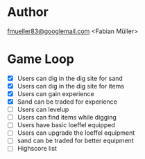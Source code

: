 # Author

fmueller83@googlemail.com <Fabian Müller>

# Game Loop

- [x] Users can dig in the dig site for sand
- [x] Users can dig in the dig site for items
- [x] Users can gain experience
- [x] Sand can be traded for experience
- [ ] Users can levelup
- [ ] Users can find items while digging
- [ ] Users have basic loeffel equipped
- [ ] Users can upgrade the loeffel equipment
- [ ] sand can be traded for better equipment
- [ ] Highscore list

